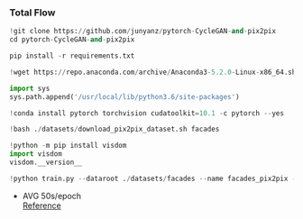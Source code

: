### Total Flow

```.py
!git clone https://github.com/junyanz/pytorch-CycleGAN-and-pix2pix 
cd pytorch-CycleGAN-and-pix2pix

pip install -r requirements.txt

!wget https://repo.anaconda.com/archive/Anaconda3-5.2.0-Linux-x86_64.sh && bash Anaconda3-5.2.0-Linux-x86_64.sh -bfp /usr/local

import sys
sys.path.append('/usr/local/lib/python3.6/site-packages')

!conda install pytorch torchvision cudatoolkit=10.1 -c pytorch --yes

!bash ./datasets/download_pix2pix_dataset.sh facades

!python -m pip install visdom
import visdom
visdom.__version__

!python train.py --dataroot ./datasets/facades --name facades_pix2pix --model pix2pix --direction BtoA
```
* AVG 50s/epoch <br>
[Reference](https://leesh0523.tistory.com/entry/PyTorch-example-Cycle-GAN-%EB%94%B0%EB%9D%BC%ED%95%98%EA%B8%B0)
